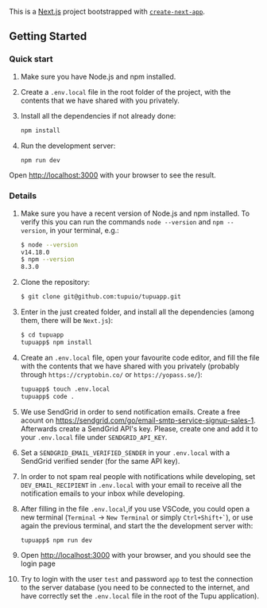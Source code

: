 This is a [Next.js](https://nextjs.org/) project bootstrapped with [`create-next-app`](https://github.com/vercel/next.js/tree/canary/packages/create-next-app).

## Getting Started

### Quick start

1. Make sure you have Node.js and npm installed.

1. Create a `.env.local` file in the root folder of the project, with the contents that we have shared with you privately.

1. Install all the dependencies if not already done:

   ```bash
   npm install
   ```

1. Run the development server:

   ```bash
   npm run dev
   ```

Open [http://localhost:3000](http://localhost:3000) with your browser to see the result.

### Details

1. Make sure you have a recent version of Node.js and npm installed. To verify this you can run the commands `node --version` and `npm --version`, in your terminal, e.g.:

   ```bash
   $ node --version
   v14.18.0
   $ npm --version
   8.3.0
   ```

1. Clone the repository:

   ```bash
   $ git clone git@github.com:tupuio/tupuapp.git
   ```

1. Enter in the just created folder, and install all the dependencies (among them, there will be `Next.js`):

   ```bash
   $ cd tupuapp
   tupuapp$ npm install
   ```

1. Create an `.env.local` file, open your favourite code editor, and fill the file with the contents that we have shared with you privately (probably through `https://cryptobin.co/` or `https://yopass.se/`):

   ```bash
   tupuapp$ touch .env.local
   tupuapp$ code .
   ```

1. We use SendGrid in order to send notification emails. 
Create a free acount on https://sendgrid.com/go/email-smtp-service-signup-sales-1. 
Afterwards create a SendGrid API's key. Please, create one and add it to your `.env.local` file under `SENDGRID_API_KEY`. 

1. Set a `SENDGRID_EMAIL_VERIFIED_SENDER` in your `.env.local` with a SendGrid verified sender (for the same API key).

1. In order to not spam real people with notifications while developing, set `DEV_EMAIL_RECIPIENT` in `.env.local` with your email to receive all the notification emails to your inbox while developing.

1. After filling in the file `.env.local`,if you use VSCode, you could open a new terminal (`Terminal` -> `New Terminal` or simply `` Ctrl+Shift+` ``), or use again the previous terminal, and start the the development server with:

   ```bash
   tupuapp$ npm run dev
   ```

1. Open [http://localhost:3000](http://localhost:3000) with your browser, and you should see the login page
1. Try to login with the user `test` and password `app` to test the connection to the server database (you need to be connected to the internet, and have correctly set the `.env.local` file in the root of the Tupu application).
